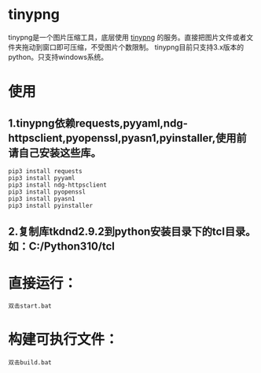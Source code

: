 # tinypng
tinypng是一个图片压缩工具，底层使用 [tinypng](https://www.tinypng.com) 的服务。直接把图片文件或者文件夹拖动到窗口即可压缩，不受图片个数限制。
tinypng目前只支持3.x版本的python。只支持windows系统。

# 使用
## 1.tinypng依赖requests,pyyaml,ndg-httpsclient,pyopenssl,pyasn1,pyinstaller,使用前请自己安装这些库。

    pip3 install requests
    pip3 install pyyaml
    pip3 install ndg-httpsclient
    pip3 install pyopenssl
    pip3 install pyasn1
    pip3 install pyinstaller

## 2.复制库tkdnd2.9.2到python安装目录下的tcl目录。如：C:/Python310/tcl

# 直接运行：
    双击start.bat

# 构建可执行文件：
    双击build.bat